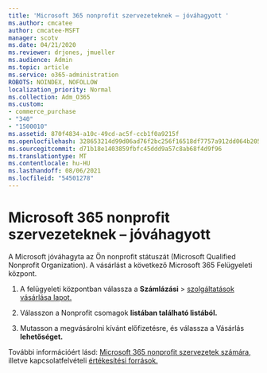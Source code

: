 ```yaml
---
title: 'Microsoft 365 nonprofit szervezeteknek – jóváhagyott '
ms.author: cmcatee
author: cmcatee-MSFT
manager: scotv
ms.date: 04/21/2020
ms.reviewer: drjones, jmueller
ms.audience: Admin
ms.topic: article
ms.service: o365-administration
ROBOTS: NOINDEX, NOFOLLOW
localization_priority: Normal
ms.collection: Adm_O365
ms.custom:
- commerce_purchase
- "340"
- "1500010"
ms.assetid: 870f4834-a10c-49cd-ac5f-ccb1f0a9215f
ms.openlocfilehash: 328653214d99d06ad76f2bc256f16518df7757a912dd064b20501af03813ebb3
ms.sourcegitcommit: d71b18e1403859fbfc45ddd9a57c8ab68f4d9f96
ms.translationtype: MT
ms.contentlocale: hu-HU
ms.lasthandoff: 08/06/2021
ms.locfileid: "54501278"
---
```

# <a name="microsoft-365-for-nonprofits---approved"></a>Microsoft 365 nonprofit szervezeteknek – jóváhagyott

A Microsoft jóváhagyta az Ön nonprofit státuszát (Microsoft Qualified Nonprofit Organization). A vásárlást a következő Microsoft 365 Felügyeleti központ.

1. A felügyeleti központban válassza a **Számlázási** \> [szolgáltatások vásárlása lapot.](https://go.microsoft.com/fwlink/p/?linkid=868433)

2. Válasszon a Nonprofit csomagok **listában található listából.**

3. Mutasson a megvásárolni kívánt előfizetésre, és válassza a Vásárlás **lehetőséget.**

További információért lásd: [Microsoft 365 nonprofit szervezetek számára,](https://www.microsoft.com/nonprofits/microsoft-365) illetve kapcsolatfelvételi [értékesítési források.](https://www.microsoft.com/nonprofits/contact-us)
